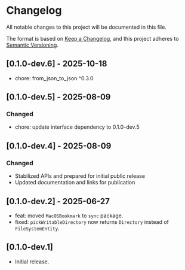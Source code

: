 # Changelog

All notable changes to this project will be documented in this file.

The format is based on [Keep a Changelog](https://keepachangelog.com/en/1.0.0/),
and this project adheres to [Semantic Versioning](https://semver.org/spec/v2.0.0.html).

## [0.1.0-dev.6] - 2025-10-18

- chore: from_json_to_json ^0.3.0

## [0.1.0-dev.5] - 2025-08-09

### Changed

- chore: update interface dependency to 0.1.0-dev.5

## [0.1.0-dev.4] - 2025-08-09

### Changed

- Stabilized APIs and prepared for initial public release
- Updated documentation and links for publication

## [0.1.0-dev.2] - 2025-06-27

- feat: moved `MacOSBookmark` to `sync` package.
- fixed: `pickWritableDirectory` now returns `Directory` instead of `FileSystemEntity`.

## [0.1.0-dev.1]

- Initial release.
